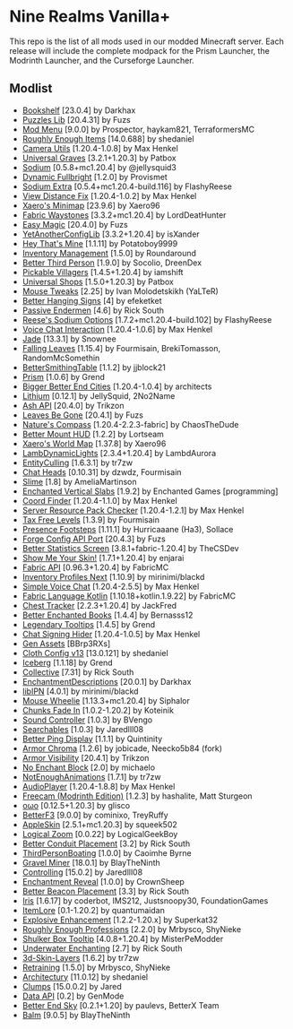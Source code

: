 # Nine Realms Vanilla+

This repo is the list of all mods used in our modded Minecraft server.
Each release will include the complete modpack for the Prism Launcher, the Modrinth Launcher, and the Curseforge Launcher.

## Modlist

- [Bookshelf](https://modrinth.com/mod/uy4Cnpcm) [23.0.4] by Darkhax
- [Puzzles Lib](https://modrinth.com/mod/QAGBst4M) [20.4.31] by Fuzs
- [Mod Menu](https://modrinth.com/mod/mOgUt4GM) [9.0.0] by Prospector, haykam821, TerraformersMC
- [Roughly Enough Items](https://modrinth.com/mod/nfn13YXA) [14.0.688] by shedaniel
- [Camera Utils](https://modrinth.com/mod/rrwQMaWQ) [1.20.4-1.0.8] by Max Henkel
- [Universal Graves](https://modrinth.com/mod/yn9u3ypm) [3.2.1+1.20.3] by Patbox
- [Sodium](https://modrinth.com/mod/AANobbMI) [0.5.8+mc1.20.4] by @jellysquid3
- [Dynamic Fullbright](https://modrinth.com/mod/tF7P4IlX) [1.2.0] by Provismet
- [Sodium Extra](https://modrinth.com/mod/PtjYWJkn) [0.5.4+mc1.20.4-build.116] by FlashyReese
- [View Distance Fix](https://modrinth.com/mod/nxrXbh5K) [1.20.4-1.0.2] by Max Henkel
- [Xaero's Minimap](https://modrinth.com/mod/JkSi2Fzx) [23.9.6] by Xaero96
- [Fabric Waystones](https://modrinth.com/mod/sTZr7NVo) [3.3.2+mc1.20.4] by LordDeatHunter
- [Easy Magic](https://modrinth.com/mod/9hx3AbJM) [20.4.0] by Fuzs
- [YetAnotherConfigLib](https://modrinth.com/mod/1eAoo2KR) [3.3.2+1.20.4] by isXander
- [Hey That's Mine](https://modrinth.com/mod/IEPAK5x6) [1.1.11] by Potatoboy9999
- [Inventory Management](https://modrinth.com/mod/F7wXag4i) [1.5.0] by Roundaround
- [Better Third Person](https://modrinth.com/mod/G1s2WpNo) [1.9.0] by Socolio, DreenDex
- [Pickable Villagers](https://modrinth.com/mod/lMRqnKVq) [1.4.5+1.20.4] by iamshift
- [Universal Shops](https://modrinth.com/mod/cnIatHrN) [1.5.0+1.20.3] by Patbox
- [Mouse Tweaks](https://modrinth.com/mod/aC3cM3Vq) [2.25] by Ivan Molodetskikh (YaLTeR)
- [Better Hanging Signs](https://modrinth.com/mod/l6VVh2KR) [4] by efeketket
- [Passive Endermen](https://modrinth.com/mod/N7UFQA9x) [4.6] by Rick South
- [Reese's Sodium Options](https://modrinth.com/mod/Bh37bMuy) [1.7.2+mc1.20.4-build.102] by FlashyReese
- [Voice Chat Interaction](https://modrinth.com/mod/qsSP2ZZ0) [1.20.4-1.0.6] by Max Henkel
- [Jade](https://modrinth.com/mod/nvQzSEkH) [13.3.1] by Snownee
- [Falling Leaves](https://modrinth.com/mod/WhbRG4iK) [1.15.4] by Fourmisain, BrekiTomasson, RandomMcSomethin
- [BetterSmithingTable](https://modrinth.com/mod/Vt8TI045) [1.1.2] by jjblock21
- [Prism](https://modrinth.com/mod/1OE8wbN0) [1.0.6] by Grend
- [Bigger Better End Cities](https://modrinth.com/mod/A1ySbDYD) [1.20.4-1.0.4] by architects
- [Lithium](https://modrinth.com/mod/gvQqBUqZ) [0.12.1] by JellySquid, 2No2Name
- [Ash API](https://modrinth.com/mod/Q8xUICr6) [20.4.0] by Trikzon
- [Leaves Be Gone](https://modrinth.com/mod/AVq17PqV) [20.4.1] by Fuzs
- [Nature's Compass](https://modrinth.com/mod/fPetb5Kh) [1.20.4-2.2.3-fabric] by ChaosTheDude
- [Better Mount HUD](https://modrinth.com/mod/kqJFAPU9) [1.2.2] by Lortseam
- [Xaero's World Map](https://modrinth.com/mod/NcUtCpym) [1.37.8] by Xaero96
- [LambDynamicLights](https://modrinth.com/mod/yBW8D80W) [2.3.4+1.20.4] by LambdAurora
- [EntityCulling](https://modrinth.com/mod/NNAgCjsB) [1.6.3.1] by tr7zw
- [Chat Heads](https://modrinth.com/mod/Wb5oqrBJ) [0.10.31] by dzwdz, Fourmisain
- [Slime](https://modrinth.com/mod/qpnMRvwM) [1.8] by AmeliaMartinson
- [Enchanted Vertical Slabs](https://modrinth.com/mod/TG1cHkRf) [1.9.2] by Enchanted Games [programming]
- [Coord Finder](https://modrinth.com/mod/kPkTtp4N) [1.20.4-1.1.0] by Max Henkel
- [Server Resource Pack Checker](https://modrinth.com/mod/fCpuZIcM) [1.20.4-1.2.1] by Max Henkel
- [Tax Free Levels](https://modrinth.com/mod/jCBrrLTs) [1.3.9] by Fourmisain
- [Presence Footsteps](https://modrinth.com/mod/rcTfTZr3) [1.11.1] by Hurricaaane (Ha3), Sollace
- [Forge Config API Port](https://modrinth.com/mod/ohNO6lps) [20.4.3] by Fuzs
- [Better Statistics Screen](https://modrinth.com/mod/n6PXGAoM) [3.8.1+fabric-1.20.4] by TheCSDev
- [Show Me Your Skin!](https://modrinth.com/mod/bD7YqcA3) [1.7.1+1.20.4] by enjarai
- [Fabric API](https://modrinth.com/mod/P7dR8mSH) [0.96.3+1.20.4] by FabricMC
- [Inventory Profiles Next](https://modrinth.com/mod/O7RBXm3n) [1.10.9] by mirinimi/blackd
- [Simple Voice Chat](https://modrinth.com/mod/9eGKb6K1) [1.20.4-2.5.5] by Max Henkel
- [Fabric Language Kotlin](https://modrinth.com/mod/Ha28R6CL) [1.10.18+kotlin.1.9.22] by FabricMC
- [Chest Tracker](https://modrinth.com/mod/ni4SrKmq) [2.2.3+1.20.4] by JackFred
- [Better Enchanted Books](https://modrinth.com/mod/yjpXhps7) [1.4.4] by Bernasss12
- [Legendary Tooltips](https://modrinth.com/mod/atHH8NyV) [1.4.5] by Grend
- [Chat Signing Hider](https://modrinth.com/mod/6KrNtW32) [1.20.4-1.0.5] by Max Henkel
- [Gen Assets](https://modrinth.com/mod/ZRGZa67i) [BBrp3RXs]
- [Cloth Config v13](https://modrinth.com/mod/9s6osm5g) [13.0.121] by shedaniel
- [Iceberg](https://modrinth.com/mod/5faXoLqX) [1.1.18] by Grend
- [Collective](https://modrinth.com/mod/e0M1UDsY) [7.31] by Rick South
- [EnchantmentDescriptions](https://modrinth.com/mod/UVtY3ZAC) [20.0.1] by Darkhax
- [libIPN](https://modrinth.com/mod/onSQdWhM) [4.0.1] by mirinimi/blackd
- [Mouse Wheelie](https://modrinth.com/mod/u5Ic2U1u) [1.13.3+mc1.20.4] by Siphalor
- [Chunks Fade In](https://modrinth.com/mod/JaNmzvA8) [1.0.2-1.20.2] by Koteinik
- [Sound Controller](https://modrinth.com/mod/uY9zbflw) [1.0.3] by BVengo
- [Searchables](https://modrinth.com/mod/fuuu3xnx) [1.0.3] by Jaredlll08
- [Better Ping Display](https://modrinth.com/mod/MS1ZMyR7) [1.1.1] by Quintinity
- [Armor Chroma](https://modrinth.com/mod/pJnbPs9G) [1.2.6] by jobicade, Neecko5b84 (fork)
- [Armor Visibility](https://modrinth.com/mod/kvPlmCLX) [20.4.1] by Trikzon
- [No Enchant Block](https://modrinth.com/mod/wP2OLp8w) [2.0] by michaelo
- [NotEnoughAnimations](https://modrinth.com/mod/MPCX6s5C) [1.7.1] by tr7zw
- [AudioPlayer](https://modrinth.com/mod/SRlzjEBS) [1.20.4-1.8.8] by Max Henkel
- [Freecam (Modrinth Edition)](https://modrinth.com/mod/XeEZ3fK2) [1.2.3] by hashalite, Matt Sturgeon
- [oωo](https://modrinth.com/mod/ccKDOlHs) [0.12.5+1.20.3] by glisco
- [BetterF3](https://modrinth.com/mod/8shC1gFX) [9.0.0] by cominixo, TreyRuffy
- [AppleSkin](https://modrinth.com/mod/EsAfCjCV) [2.5.1+mc1.20.3] by squeek502
- [Logical Zoom](https://modrinth.com/mod/8bOImuGU) [0.0.22] by LogicalGeekBoy
- [Better Conduit Placement](https://modrinth.com/mod/lRF5nzIz) [3.2] by Rick South
- [ThirdPersonBoating](https://modrinth.com/mod/QCPupgrj) [1.0.0] by Caoimhe Byrne
- [Gravel Miner](https://modrinth.com/mod/iAzrhsju) [18.0.1] by BlayTheNinth
- [Controlling](https://modrinth.com/mod/xv94TkTM) [15.0.2] by Jaredlll08
- [Enchantment Reveal](https://modrinth.com/mod/Xht4wlLG) [1.0.0] by CrownSheep
- [Better Beacon Placement](https://modrinth.com/mod/GOKA9KZY) [3.3] by Rick South
- [Iris](https://modrinth.com/mod/YL57xq9U) [1.6.17] by coderbot, IMS212, Justsnoopy30, FoundationGames
- [ItemLore](https://modrinth.com/mod/ZXr70n5I) [0.1-1.20.2] by quantumaidan
- [Explosive Enhancement](https://modrinth.com/mod/OSQ8mw2r) [1.2.2-1.20.x] by Superkat32
- [Roughly Enough Professions](https://modrinth.com/mod/V8XJ8f5f) [2.2.0] by Mrbysco, ShyNieke
- [Shulker Box Tooltip](https://modrinth.com/mod/2M01OLQq) [4.0.8+1.20.4] by MisterPeModder
- [Underwater Enchanting](https://modrinth.com/mod/e8JtTY4h) [2.7] by Rick South
- [3d-Skin-Layers](https://modrinth.com/mod/zV5r3pPn) [1.6.2] by tr7zw
- [Retraining](https://modrinth.com/mod/Iugiwphr) [1.5.0] by Mrbysco, ShyNieke
- [Architectury](https://modrinth.com/mod/lhGA9TYQ) [11.0.12] by shedaniel
- [Clumps](https://modrinth.com/mod/Wnxd13zP) [15.0.0.2] by Jared
- [Data API](https://modrinth.com/mod/ZS3lIxKu) [0.2] by GenMode
- [Better End Sky](https://modrinth.com/mod/SgJ1iW80) [0.2.1+1.20] by paulevs, BetterX Team
- [Balm](https://modrinth.com/mod/MBAkmtvl) [9.0.5] by BlayTheNinth
